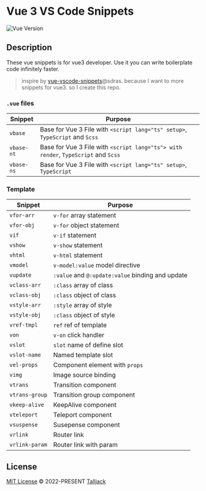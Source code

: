 # Vue 3 VS Code Snippets

![Vue Version](https://img.shields.io/badge/vue-3-%234FC08D?logo=vuedotjs)

## Description

These vue snippets is for vue3 developer. Use it you can write boilerplate code infinitely faster.

> inspire by [vue-vscode-snippets](https://github.com/sdras/vue-vscode-snippets)@sdras.
> because I want to more snippets for vue3. so I create this repo.

### `.vue` files

| Snippet      | Purpose                                                               |
| ------------ | --------------------------------------------------------------------- |
| `vbase`      | Base for Vue 3 File with `<script lang="ts" setup>`, `TypeScript` and `Scss`    |
| `vbase-nt`   | Base for Vue 3 File with `<script lang="ts"> with render`, `TypeScript` and `Scss` |
| `vbase-ns`   | Base for Vue 3 File with `<script lang="ts" setup>`, `TypeScript` |

### Template

| Snippet        | Purpose                           |
| -------------- | --------------------------------- |
| `vfor-arr`         | `v-for` array statement                 |
| `vfor-obj`         | `v-for` object statement                 |
| `vif`         | `v-if` statement                   |
| `vshow`         | `v-show` statement                 |
| `vhtml`         | `v-html` statement                 |
| `vmodel`       | `v-model:value` model directive               |
| `vupdate`       | `:value` and `@:update:value`  binding and update               |
| `vclass-arr`       | `:class`  array of class               |
| `vclass-obj`       | `:class`  object of class               |
| `vstyle-arr`       | `:style`  array of style               |
| `vstyle-obj`       | `:class`  object of style               |
| `vref-tmpl`       | `ref`  ref of template               |
| `von`          | `v-on` click handler              |
| `vslot`          | `slot` name of define slot              |
| `vslot-name`   | Named template slot                        |
| `vel-props`    | Component element with `props`    |
| `vimg`         | Image source binding              |
| `vtrans`       | Transition component              |
| `vtrans-group` | Transition group component        |
| `vkeep-alive`  | KeepAlive component               |
| `vteleport`    | Teleport component                |
| `vsuspense`    | Susepense component               |
| `vrlink`       | Router link                       |
| `vrlink-param` | Router link with param            |

## License

[MIT License](https://github.com/Talljack/vue3-hotKey/blob/main/LICENSE) © 2022-PRESENT [Talljack](https://github.com/Talljack)
